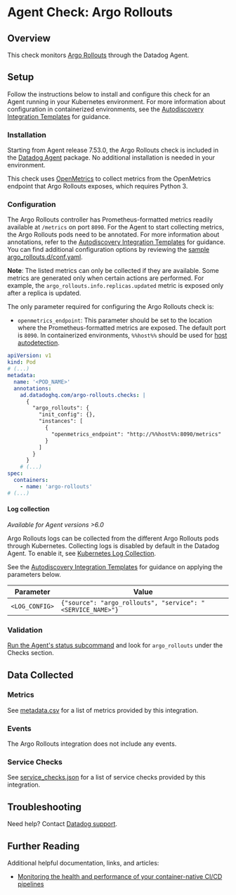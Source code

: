# Agent Check: Argo Rollouts

## Overview

This check monitors [Argo Rollouts][1] through the Datadog Agent.

## Setup

Follow the instructions below to install and configure this check for an Agent running in your Kubernetes environment. For more information about configuration in containerized environments, see the [Autodiscovery Integration Templates][3] for guidance.

### Installation

Starting from Agent release 7.53.0, the Argo Rollouts check is included in the [Datadog Agent][2] package. No additional installation is needed in your environment.

This check uses [OpenMetrics][5] to collect metrics from the OpenMetrics endpoint that Argo Rollouts exposes, which requires Python 3.

### Configuration

The Argo Rollouts controller has Prometheus-formatted metrics readily available at `/metrics` on port `8090`. For the Agent to start collecting metrics, the Argo Rollouts pods need to be annotated. For more information about annotations, refer to the [Autodiscovery Integration Templates][3] for guidance. You can find additional configuration options by reviewing the [sample argo_rollouts.d/conf.yaml][4].

**Note**: The listed metrics can only be collected if they are available. Some metrics are generated only when certain actions are performed. For example, the `argo_rollouts.info.replicas.updated` metric is exposed only after a replica is updated.

The only parameter required for configuring the Argo Rollouts check is:
- `openmetrics_endpoint`: This parameter should be set to the location where the Prometheus-formatted metrics are exposed. The default port is `8090`. In containerized environments, `%%host%%` should be used for [host autodetection][3]. 

```yaml
apiVersion: v1
kind: Pod
# (...)
metadata:
  name: '<POD_NAME>'
  annotations:
    ad.datadoghq.com/argo-rollouts.checks: |
      {
        "argo_rollouts": {
          "init_config": {},
          "instances": [
            {
              "openmetrics_endpoint": "http://%%host%%:8090/metrics"
            }
          ]
        }
      }
    # (...)
spec:
  containers:
    - name: 'argo-rollouts'
# (...)
```

#### Log collection

_Available for Agent versions >6.0_

Argo Rollouts logs can be collected from the different Argo Rollouts pods through Kubernetes. Collecting logs is disabled by default in the Datadog Agent. To enable it, see [Kubernetes Log Collection][10].

See the [Autodiscovery Integration Templates][3] for guidance on applying the parameters below.

| Parameter      | Value                                                   |
| -------------- | ------------------------------------------------------- |
| `<LOG_CONFIG>` | `{"source": "argo_rollouts", "service": "<SERVICE_NAME>"}`  |

### Validation

[Run the Agent's status subcommand][6] and look for `argo_rollouts` under the Checks section.

## Data Collected

### Metrics

See [metadata.csv][7] for a list of metrics provided by this integration.

### Events

The Argo Rollouts integration does not include any events.

### Service Checks

See [service_checks.json][8] for a list of service checks provided by this integration.

## Troubleshooting

Need help? Contact [Datadog support][9].

## Further Reading

Additional helpful documentation, links, and articles:

- [Monitoring the health and performance of your container-native CI/CD pipelines][11]

[1]: https://argoproj.github.io/rollouts/
[2]: /account/settings/agent/latest
[3]: https://docs.datadoghq.com/agent/kubernetes/integrations/
[4]: https://github.com/DataDog/integrations-core/blob/master/argo_rollouts/datadog_checks/argo_rollouts/data/conf.yaml.example
[5]: https://docs.datadoghq.com/integrations/openmetrics/
[6]: https://docs.datadoghq.com/agent/guide/agent-commands/#agent-status-and-information
[7]: https://github.com/DataDog/integrations-core/blob/master/argo_rollouts/metadata.csv
[8]: https://github.com/DataDog/integrations-core/blob/master/argo_rollouts/assets/service_checks.json
[9]: https://docs.datadoghq.com/help/
[10]: https://docs.datadoghq.com/agent/kubernetes/log/
[11]: https://www.datadoghq.com/blog/container-native-ci-cd-integrations/
